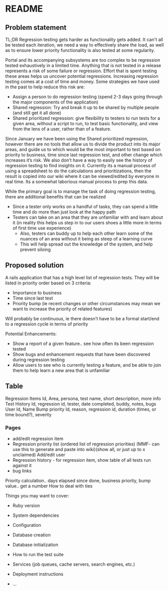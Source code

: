 # README

## Problem statement
TL;DR
Regression testing gets harder as functionality gets added. It can't all be tested each iteration, we need a way to effectively share the load, as well as to ensure lower priority functionality is also tested at some regularity.


Portal and its accompanying subsystems are too complex to be regression tested exhaustively in a limited time. Anything that is not tested in a release represents a risk of some failure or regression. Effort that is spent testing these areas helps us uncover potential regressions. Increasing regression testing comes at a cost of time and money. Some strategies we have used in the past to help reduce this risk are:
- Assign a person to do regression testing (spend 2-3 days going through the major components of the application)
- Shared regression: Try and break it up to be shared by multiple people  (and still get it all done)
- Shared prioritized regression: give flexibility to testers to run tests for a given area, without a script to run, to test basic functionality, and view from the lens of a user, rather than of a feature.

Since January we have been using the Shared prioritized regression, however there are no tools that allow us to divide the product into its major areas, and guide us to which would be the most important to test based on priority to business, time since last regression test, and other change which increases it’s risk.
We also don’t have a way to easily see the history of regression testing to find insights on it. Currently its a manual process of using a spreadsheet to do the calculations and prioritizations, then the result is copied into our wiki where it can be viewed/edited by everyone in real time. Its a somewhat laborious manual process to prep this data.

While the primary goal is to manage the task of doing regression testing, there are additional benefits that can be realized
- Since a tester only works on a handful of tasks, they can spend a little time and do more than just look at the happy path
- Testers can take on an area that they are unfamiliar with and learn about it (in reality this helps us step in to our users shoes a little more in terms of first time use experience)
  - Also, testers can buddy up to help each other learn some of the nuances of an area without it being as steep of a learning curve
  - This will help spread out the knowledge of the system, and help prevent siloing

## Proposed solution
A rails application that has a high level list of regression tests. They will be listed in priority order based on 3 criteria:
 - Importance to business
 - Time since last test
 - Priority bump (ie recent changes or other circumstances may mean we want to increase the priority of related features)


Will probably be continuous, ie there doesn’t have to be a formal start/end to a regression cycle in terms of priority

Potential Enhancements:
  - Show a report of a given feature.. see how often its been regression tested
  - Show bugs and enhancement requests that have been discovered during regression testing
  - Allow users to see who is currently testing a feature, and be able to join them to help learn a new area that is unfamiliar


## Table
Regression Items
  Id, Area, persona, test name, short description, more info
Test History
  Id, regression id, tester, date completed, buddy, notes, bugs
User
  Id, Name
Bump priority
  Id, reason, regression id, duration (times, or time bound?), severity

### Pages
- add/edit regression item
- Regression priority list (ordered list of regression priorities) (MMF- can use this to generate and paste into wiki)(show all, or just up to x unclaimed)
Add/edit user
- Regression history - for regression item, show table of all tests run against it
- bug links

Priority calculation.. days elapsed since done, business priority, bump value.. get a number
  How to deal with ties


Things you may want to cover:

* Ruby version

* System dependencies

* Configuration

* Database creation

* Database initialization

* How to run the test suite

* Services (job queues, cache servers, search engines, etc.)

* Deployment instructions

* ...
